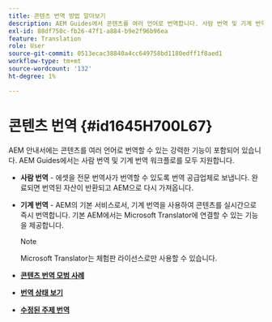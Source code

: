 ```yaml
---
title: 콘텐츠 번역 방법 알아보기
description: AEM Guides에서 콘텐츠를 여러 언어로 번역합니다. 사람 번역 및 기계 번역 워크플로에 대해 알아봅니다.
exl-id: 88df750c-fb26-47f1-a884-b9e2f96b96ea
feature: Translation
role: User
source-git-commit: 0513ecac38840a4cc649758bd1180edff1f8aed1
workflow-type: tm+mt
source-wordcount: '132'
ht-degree: 1%

---
```


# 콘텐츠 번역 {#id1645H700L67}

AEM 안내서에는 콘텐츠를 여러 언어로 번역할 수 있는 강력한 기능이 포함되어 있습니다. AEM Guides에서는 사람 번역 및 기계 번역 워크플로를 모두 지원합니다.

- **사람 번역** - 에셋을 전문 번역사가 번역할 수 있도록 번역 공급업체로 보냅니다. 완료되면 번역된 자산이 반환되고 AEM으로 다시 가져옵니다.

- **기계 번역** - AEM의 기본 서비스로서, 기계 번역을 사용하여 콘텐츠를 실시간으로 즉시 번역합니다. 기본 AEM에서는 Microsoft Translator에 연결할 수 있는 기능을 제공합니다.

  >[!NOTE]
  >
  > Microsoft Translator는 체험판 라이선스로만 사용할 수 있습니다.


- **[콘텐츠 번역 모범 사례](translation-first-time.md)**

- **[번역 상태 보기](translation-view-trans-state-6234.md)**

- **[수정된 주제 번역](translation-modified-topics-6234.md)**
